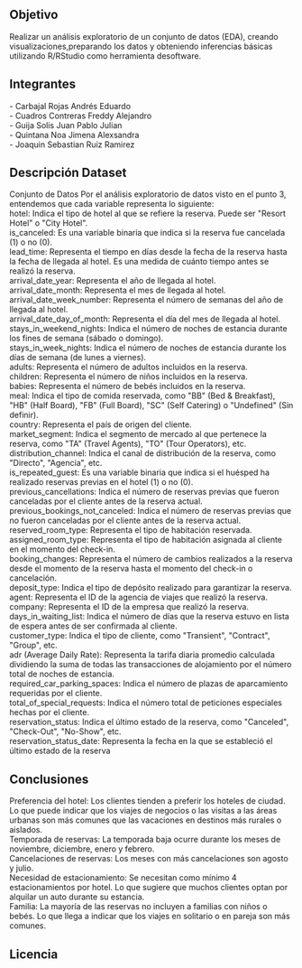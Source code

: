 <h2>Objetivo</h2>
Realizar un análisis exploratorio de un conjunto de datos (EDA), creando visualizaciones,preparando los datos y obteniendo inferencias básicas utilizando R/RStudio como herramienta desoftware.
<h2>Integrantes</h2>
- Carbajal Rojas Andrés Eduardo<br>
- Cuadros Contreras Freddy Alejandro<br>
- Guija Solis Juan Pablo Julian<br>
- Quintana Noa Jimena Alexsandra<br>
- Joaquin Sebastian Ruiz Ramirez<br>
<h2>Descripción Dataset</h2>
Conjunto de Datos 
Por el análisis exploratorio de datos visto en el punto 3, entendemos que cada variable representa lo siguiente:<br>
hotel: Indica el tipo de hotel al que se refiere la reserva. Puede ser "Resort Hotel" o "City Hotel".<br>
is_canceled: Es una variable binaria que indica si la reserva fue cancelada (1) o no (0).<br>
lead_time: Representa el tiempo en días desde la fecha de la reserva hasta la fecha de llegada al hotel. Es una medida de cuánto tiempo antes se realizó la reserva.<br>
arrival_date_year: Representa el año de llegada al hotel.<br>
arrival_date_month: Representa el mes de llegada al hotel.<br>
arrival_date_week_number: Representa el número de semanas del año de llegada al hotel.<br>
arrival_date_day_of_month: Representa el día del mes de llegada al hotel.<br>
stays_in_weekend_nights: Indica el número de noches de estancia durante los fines de semana (sábado o domingo).<br>
stays_in_week_nights: Indica el número de noches de estancia durante los días de semana (de lunes a viernes).<br>
adults: Representa el número de adultos incluidos en la reserva.<br>
children: Representa el número de niños incluidos en la reserva.<br>
babies: Representa el número de bebés incluidos en la reserva.<br>
meal: Indica el tipo de comida reservada, como "BB" (Bed & Breakfast), "HB" (Half Board), "FB" (Full Board), "SC" (Self Catering) o "Undefined" (Sin definir).<br>
country: Representa el país de origen del cliente.<br>
market_segment: Indica el segmento de mercado al que pertenece la reserva, como "TA" (Travel Agents), "TO" (Tour Operators), etc.<br>
distribution_channel: Indica el canal de distribución de la reserva, como "Directo", "Agencia", etc.<br>
is_repeated_guest: Es una variable binaria que indica si el huésped ha realizado reservas previas en el hotel (1) o no (0).<br>
previous_cancellations: Indica el número de reservas previas que fueron canceladas por el cliente antes de la reserva actual.<br>
previous_bookings_not_canceled: Indica el número de reservas previas que no fueron canceladas por el cliente antes de la reserva actual.<br>
reserved_room_type: Representa el tipo de habitación reservada.<br>
assigned_room_type: Representa el tipo de habitación asignada al cliente en el momento del check-in.<br>
booking_changes: Representa el número de cambios realizados a la reserva desde el momento de la reserva hasta el momento del check-in o cancelación.<br>
deposit_type: Indica el tipo de depósito realizado para garantizar la reserva.<br>
agent: Representa el ID de la agencia de viajes que realizó la reserva.<br>
company: Representa el ID de la empresa que realizó la reserva.<br>
days_in_waiting_list: Indica el número de días que la reserva estuvo en lista de espera antes de ser confirmada al cliente.<br>
customer_type: Indica el tipo de cliente, como "Transient", "Contract", "Group", etc.<br>
adr (Average Daily Rate): Representa la tarifa diaria promedio calculada dividiendo la suma de todas las transacciones de alojamiento por el número total de noches de estancia.<br>
required_car_parking_spaces: Indica el número de plazas de aparcamiento requeridas por el cliente.<br>
total_of_special_requests: Indica el número total de peticiones especiales hechas por el cliente.<br>
reservation_status: Indica el último estado de la reserva, como "Canceled", "Check-Out", "No-Show", etc.<br>
reservation_status_date: Representa la fecha en la que se estableció el último estado de la reserva<br>
<h2>Conclusiones</h2>
Preferencia del hotel: Los clientes tienden a preferir los hoteles de ciudad. Lo que puede indicar que los viajes de negocios o las visitas a las áreas urbanas son más comunes que las vacaciones en destinos más rurales o aislados.<br>
Temporada de reservas: La temporada baja ocurre durante los meses de noviembre, diciembre, enero y febrero.<br>
Cancelaciones de reservas: Los meses con más cancelaciones son agosto y julio.<br>
Necesidad de estacionamiento: Se necesitan como mínimo 4 estacionamientos por hotel. Lo que sugiere que muchos clientes optan por alquilar un auto durante su estancia.<br>
Familia: La mayoría de las reservas no incluyen a familias con niños o bebés. Lo que llega a indicar que los viajes en solitario o en pareja son más comunes.	<br>	

<h2>Licencia</h2>
